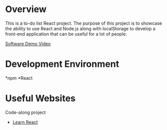 # Overview

This is a to-do list React project. The purpose of this project is to showcase the ability to use React and Node.js along with localStorage to develop a front-end application that can be useful for a lot of people. 


[Software Demo Video](https://youtu.be/2itbZY2g3LE)

# Development Environment

*npm
*React

# Useful Websites

Code-along project
* [Learn React](https://www.youtube.com/watch?v=Rh3tobg7hEo)
